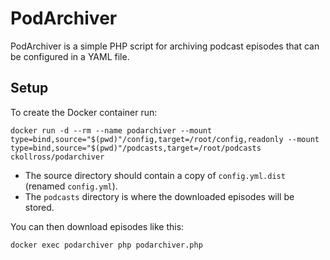 # PodArchiver

PodArchiver is a simple PHP script for archiving podcast episodes that can be configured in a YAML file.

## Setup

To create the Docker container run:

`docker run -d --rm --name podarchiver --mount type=bind,source="$(pwd)"/config,target=/root/config,readonly --mount type=bind,source="$(pwd)"/podcasts,target=/root/podcasts ckollross/podarchiver`

- The source directory should contain a copy of `config.yml.dist` (renamed `config.yml`).
- The `podcasts` directory is where the downloaded episodes will be stored.

You can then download episodes like this:

`docker exec podarchiver php podarchiver.php`

